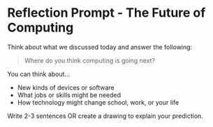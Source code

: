 # Reflection Prompt - The Future of Computing

Think about what we discussed today and answer the following:

> Where do you think computing is going next?

You can think about...  
- New kinds of devices or software  
- What jobs or skills might be needed  
- How technology might change school, work, or your life

Write 2-3 sentences OR create a drawing to explain your prediction.